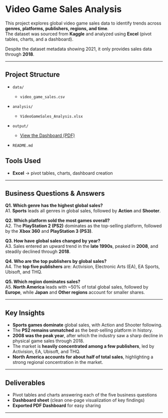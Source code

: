 # Video Game Sales Analysis

This project explores global video game sales data to identify trends across **genres, platforms, publishers, regions, and time**.  
The dataset was sourced from **Kaggle** and analyzed using **Excel** (pivot tables, charts, and a dashboard).  

Despite the dataset metadata showing 2021, it only provides sales data through **2018**.  

---

## Project Structure

- `data/`
  - `video_game_sales.csv`
- `analysis/`
  - `VideoGameSales_Analysis.xlsx` 
- `output/`
  - [ View the Dashboard (PDF)](output/dashboard.pdf)

- `README.md` 


## Tools Used
- **Excel** → pivot tables, charts, dashboard creation  

---

## Business Questions & Answers

**Q1. Which genre has the highest global sales?**  
A1. **Sports** leads all genres in global sales, followed by **Action** and **Shooter**.  

**Q2. Which platform sold the most games overall?**  
A2. The **PlayStation 2 (PS2)** dominates as the top-selling platform, followed by the **Xbox 360** and **PlayStation 3 (PS3)**.  

**Q3. How have global sales changed by year?**  
A3. Sales entered an upward trend in the **late 1990s**, peaked in **2008**, and steadily declined through **2018**.  

**Q4. Who are the top publishers by global sales?**  
A4. The **top five publishers** are: Activision, Electronic Arts (EA), EA Sports, Ubisoft, and THQ.  

**Q5. Which region dominates sales?**  
A5. **North America** leads with ~50% of total global sales, followed by **Europe**, while **Japan** and **Other regions** account for smaller shares.  

---

## Key Insights
-  **Sports games dominate** global sales, with Action and Shooter following.  
-  The **PS2 remains unmatched** as the best-selling platform in history.  
-  **2008 was the peak year**, after which the industry saw a sharp decline in physical game sales through 2018.  
-  The market is **heavily concentrated among a few publishers**, led by Activision, EA, Ubisoft, and THQ.  
-  **North America accounts for about half of total sales**, highlighting a strong regional concentration in the market.  

---

##  Deliverables
- Pivot tables and charts answering each of the five business questions  
- **Dashboard sheet** (clean one-page visualization of key findings)  
- **Exported PDF Dashboard** for easy sharing  

---
